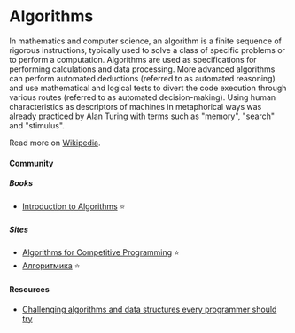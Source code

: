 # Algorithms

In mathematics and computer science, an algorithm is a finite sequence of rigorous instructions, typically used to solve a class of specific problems or to perform a computation. Algorithms are used as specifications for performing calculations and data processing. More advanced algorithms can perform automated deductions (referred to as automated reasoning) and use mathematical and logical tests to divert the code execution through various routes (referred to as automated decision-making). Using human characteristics as descriptors of machines in metaphorical ways was already practiced by Alan Turing with terms such as "memory", "search" and "stimulus".

Read more on [Wikipedia](https://en.wikipedia.org/wiki/Algorithm).

#### Community

##### Books
- [Introduction to Algorithms](https://www.amazon.com/dp/0262033844) ⭐

##### Sites
- [Algorithms for Competitive Programming](https://cp-algorithms.com) ⭐
- [Алгоритмика](https://ru.algorithmica.org) ⭐

#### Resources
- [Challenging algorithms and data structures every programmer should try](https://austinhenley.com/blog/challengingalgorithms.html)
